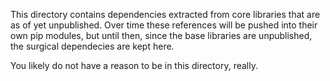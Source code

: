 This directory contains dependencies extracted from core libraries that are as of yet unpublished.
Over time these references will be pushed into their own pip modules, but until then, since the 
base libraries are unpublished, the surgical dependecies are kept here.

You likely do not have a reason to be in this directory, really.